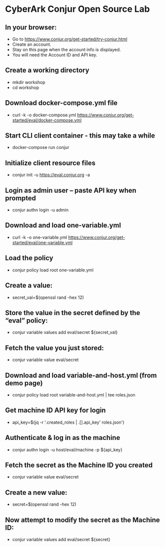 # CyberArk Conjur Open Source Lab

## In your browser:
 - Go to https://www.conjur.org/get-started/try-conjur.html
 - Create an account.
 - Stay on this page when the account info is displayed.
 - You will need the Account ID and API key.


## Create a working directory
- mkdir workshop
- cd workshop

## Download docker-compose.yml file
- curl -k -o docker-compose.yml https://www.conjur.org/get-started/eval/docker-compose.yml

## Start CLI client container - this may take a while
- docker-compose run conjur

## Initialize client resource files
- conjur init -u https://eval.conjur.org -a <Account-ID-from-browser>

## Login as admin user – paste API key when prompted
- conjur authn login -u admin

##  Download and load one-variable.yml
- curl -k -o one-variable.yml https://www.conjur.org/get-started/eval/one-variable.yml

## Load the policy
- conjur policy load root one-variable.yml

## Create a value:
- secret_val=$(openssl rand -hex 12)

## Store the value in the secret defined by the “eval” policy:
- conjur variable values add eval/secret ${secret_val}

## Fetch the value you just stored:
- conjur variable value eval/secret

## Download and load variable-and-host.yml (from demo page)
- conjur policy load root variable-and-host.yml | tee roles.json

## Get machine ID API key for login
- api_key=$(jq -r '.created_roles | .[].api_key' roles.json')

## Authenticate & log in as the machine 
- conjur authn login -u host/eval/machine -p ${api_key}

## Fetch the secret as the Machine ID you created
- conjur variable value eval/secret

## Create a new value:
- secret=$(openssl rand -hex 12)

## Now attempt to modify the secret as the Machine ID:
- conjur variable values add eval/secret ${secret}
